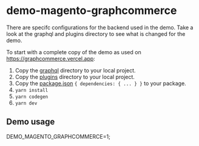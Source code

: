 # demo-magento-graphcommerce

There are specifc configurations for the backend used in the demo. Take a look
at the graphql and plugins directory to see what is changed for the demo.

To start with a complete copy of the demo as used on
https://graphcommerce.vercel.app:

1. Copy the [graphql](./graphql/) directory to your local project.
2. Copy the [plugins](./plugins/) directory to your local project.
3. Copy the [package.json](./package.json) `{ dependencies: { ... } }` to your
   package.
4. `yarn install`
5. `yarn codegen`
6. `yarn dev`

## Demo usage

DEMO_MAGENTO_GRAPHCOMMERCE=1;
